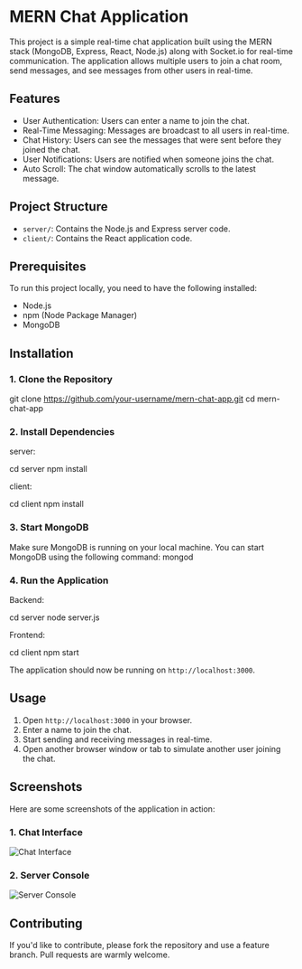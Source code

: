 # MERN Chat Application

This project is a simple real-time chat application built using the MERN stack (MongoDB, Express, React, Node.js) along with Socket.io for real-time communication. The application allows multiple users to join a chat room, send messages, and see messages from other users in real-time.

## Features

- User Authentication: Users can enter a name to join the chat.
- Real-Time Messaging: Messages are broadcast to all users in real-time.
- Chat History: Users can see the messages that were sent before they joined the chat.
- User Notifications: Users are notified when someone joins the chat.
- Auto Scroll: The chat window automatically scrolls to the latest message.

## Project Structure

- `server/`: Contains the Node.js and Express server code.
- `client/`: Contains the React application code.

## Prerequisites

To run this project locally, you need to have the following installed:

- Node.js
- npm (Node Package Manager)
- MongoDB

## Installation

### 1. Clone the Repository

git clone https://github.com/your-username/mern-chat-app.git
cd mern-chat-app

### 2. Install Dependencies

server:

cd server
npm install

client:

cd client
npm install

### 3. Start MongoDB

Make sure MongoDB is running on your local machine. You can start MongoDB using the following command:
mongod

### 4. Run the Application

Backend:

cd server
node server.js

Frontend:

cd client
npm start

The application should now be running on `http://localhost:3000`.

## Usage

1. Open `http://localhost:3000` in your browser.
2. Enter a name to join the chat.
3. Start sending and receiving messages in real-time.
4. Open another browser window or tab to simulate another user joining the chat.

## Screenshots

Here are some screenshots of the application in action:

### 1. Chat Interface
![Chat Interface](./path-to-your-image-file.png)

### 2. Server Console
![Server Console](./path-to-your-server-console-image.png)

## Contributing

If you'd like to contribute, please fork the repository and use a feature branch. Pull requests are warmly welcome.
